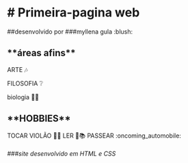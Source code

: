 <h1># Primeira-pagina web</h1>
<p>##desenvolvido por
###myllena gula :blush:</p>
<h2>**áreas afins**</h2>
<p>ARTE 🎶</p>
<p>FILOSOFIA ❔</p>
<p></p>biologia 🐳🍄</p>

<h2>**HOBBIES**</h2>
<p>TOCAR VIOLÃO 🎻🎶
LER 📖📚
PASSEAR :oncoming_automobile:</p> 

<h6>###site desenvolvido em HTML e CSS</h6>
